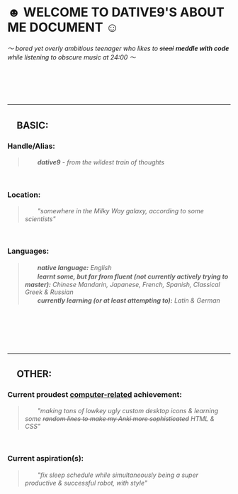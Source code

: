 # ☻ WELCOME TO DATIVE9'S ABOUT ME DOCUMENT ☺︎ #


###### *〜 bored yet overly ambitious teenager who likes to <s>*steal*</s> ***meddle with code*** while listening to obscure music at 24:00 〜* ######


<br><br><br>


<hr>

## 　BASIC: ##



### **Handle/Alias:** ### 

> <i> 　　<b>dative9</b> - from the wildest train of thoughts</i>


<br>


### **Location:** ### 

> <i> 　　"somewhere in the Milky Way galaxy, according to some scientists"</i>


<br>


### **Languages:** ### 

> <i> 　　**native language:** English
<br> 　　**learnt some, but far from fluent (not currently actively trying to master):** Chinese Mandarin, Japanese, French, Spanish, Classical Greek & Russian
<br> 　　**currently learning (or at least attempting to):** Latin & German </i>


<br>



<br><br><br>

<hr>

## 　OTHER: ##


### **Current proudest <u>computer-related</u> achievement:** ### 

> <i> 　　"making tons of lowkey ugly custom desktop icons & learning some <s>random lines to make my Anki more sophisticated</s> HTML & CSS" </i>


<br>


### **Current aspiration(s):** ### 

> <i> 　　"fix sleep schedule while simultaneously being a super productive & successful robot, with style" </i>



<!---
dative9/dative9 is a ✨ special ✨ repository because its `README.md` (this file) appears on your GitHub profile.
You can click the Preview link to take a look at your changes.
--->

